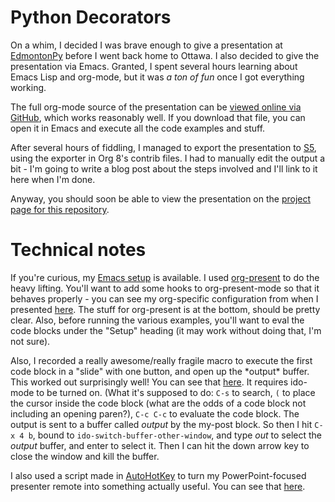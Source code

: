 Python Decorators
=================

On a whim, I decided I was brave enough to give a presentation at [EdmontonPy](http://edmontonpy.com/) before I went back home to Ottawa. I also decided to give the presentation via Emacs. Granted, I spent several hours learning about Emacs Lisp and org-mode, but it was *a ton of fun* once I got everything working.

The full org-mode source of the presentation can be [viewed online via GitHub](Presentation.org), which works reasonably well. If you download that file, you can open it in Emacs and execute all the code examples and stuff.

After several hours of fiddling, I managed to export the presentation to [S5](http://meyerweb.com/eric/tools/s5/), using the exporter in Org 8's contrib files. I had to manually edit the output a bit - I'm going to write a blog post about the steps involved and I'll link to it here when I'm done.

Anyway, you should soon be able to view the presentation on the [project page for this repository](http://matthewdarling.github.io/PythonDecorators).

Technical notes
===============

If you're curious, my [Emacs setup](https://github.com/MatthewDarling/.emacs) is available. I used [org-present](https://github.com/rlister/org-present/) to do the heavy lifting. You'll want to add some hooks to org-present-mode so that it behaves properly - you can see my org-specific configuration from when I presented [here](https://github.com/MatthewDarling/.emacs/blob/93f9374417b9ea049bb44843d79dd3e4927777aa/init-org.el). The stuff for org-present is at the bottom, should be pretty clear. Also, before running the various examples, you'll want to eval the code blocks under the "Setup" heading (it may work without doing that, I'm not sure).

Also, I recorded a really awesome/really fragile macro to execute the first code block in a "slide" with one button, and open up the \*output\* buffer. This worked out surprisingly well! You can see that [here](https://github.com/MatthewDarling/.emacs/blob/93f9374417b9ea049bb44843d79dd3e4927777aa/init-org.el#L68). It requires ido-mode to be turned on. (What it's supposed to do: `C-s` to search, `(` to place the cursor inside the code block (what are the odds of a code block not including an opening paren?), `C-c C-c` to evaluate the code block. The output is sent to a buffer called *output* by the my-post block. So then I hit `C-x 4 b`, bound to `ido-switch-buffer-other-window`, and type *out* to select the *output* buffer, and enter to select it. Then I can hit the down arrow key to close the window and kill the buffer.

I also used a script made in [AutoHotKey](autohotkey.com) to turn my PowerPoint-focused presenter remote into something actually useful. You can see that [here](presenting.ahk).
